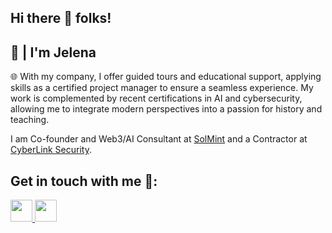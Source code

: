 ## Hi there 👋 folks!


<h2>📖 | I'm Jelena</h2> 
🌐 With my company, I offer guided tours and educational support, applying skills as a certified project manager to ensure a seamless experience. 
My work is complemented by recent certifications in AI and cybersecurity, allowing me to integrate modern perspectives into a passion for history and teaching.

I am Co-founder and Web3/AI Consultant at [SolMint](https://solmint.digital) and a Contractor at [CyberLink Security](https://cyberlinkksec.com).

## Get in touch with me 👋:

<p>
    <a href="https://x.com/S0LMINT"> 
        <img src="https://img.shields.io/badge/twitter-%231DA1F2.svg?&style=for-the-badge&logo=twitter&logoColor=white" height=35>
    </a> 
    <a href="https://www.linkedin.com/in/jelenastricak/">
        <img src="https://img.shields.io/badge/linkedin-%230077B5.svg?&style=for-the-badge&logo=linkedin&logoColor=white" height=35>
    </a>   
</p>
 

